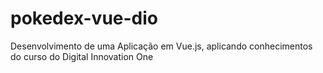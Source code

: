 # pokedex-vue-dio
Desenvolvimento de uma Aplicação em Vue.js, aplicando conhecimentos do curso do Digital Innovation One
